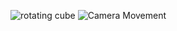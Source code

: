 ![rotating cube](https://github.com/user-attachments/assets/65a26dbb-8a44-4110-9c79-06ddfb72ad7c)
![Camera Movement](https://github.com/user-attachments/assets/c0d6b800-dc4b-4170-8d53-cfeac2a577d5)
